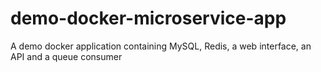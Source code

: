 # demo-docker-microservice-app
A demo docker application containing MySQL, Redis, a web interface, an API and a queue consumer
